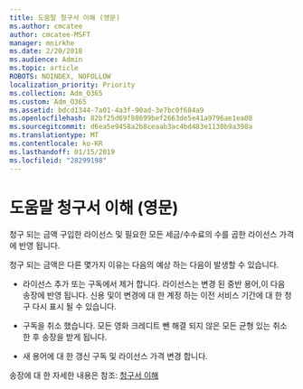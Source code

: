 ```yaml
---
title: 도움말 청구서 이해 (영문)
ms.author: cmcatee
author: cmcatee-MSFT
manager: mnirkhe
ms.date: 2/20/2018
ms.audience: Admin
ms.topic: article
ROBOTS: NOINDEX, NOFOLLOW
localization_priority: Priority
ms.collection: Adm_O365
ms.custom: Adm_O365
ms.assetid: bdcd1344-7a01-4a3f-90ad-3e7bc0f684a9
ms.openlocfilehash: 82bf25d69f88699bef2663de5e41a9796ae1ea08
ms.sourcegitcommit: d6ea5e9458a2b8ceaab3ac4bd483e1130b9a398a
ms.translationtype: MT
ms.contentlocale: ko-KR
ms.lasthandoff: 01/15/2019
ms.locfileid: "28299198"
---
```

# <a name="help-understanding-your-bill"></a>도움말 청구서 이해 (영문)

청구 되는 금액 구입한 라이선스 및 필요한 모든 세금/수수료의 수를 곱한 라이선스 가격에 반영 됩니다.
  
청구 되는 금액은 다른 몇가지 이유는 다음의 예상 하는 다음이 발생할 수 있습니다.
  
- 라이선스 추가 또는 구독에서 제거 합니다. 라이선스는 변경 된 중반 용어,이 다음 송장에 반영 됩니다. 신용 및이 변경에 대 한 계정 하는 이전 서비스 기간에 대 한 청구 다시 표시 될 수 있습니다.
    
- 구독을 취소 했습니다. 모든 영화 크레디트 뺀 해결 되지 않은 모든 균형 있는 취소 한 후 송장을 받게 됩니다.
    
- 새 용어에 대 한 갱신 구독 및 라이선스 가격 변경 합니다.
    
송장에 대 한 자세한 내용은 참조: [청구서 이해](https://support.office.com/article/0724b428-fb59-4962-8c37-6674166d7507)
  

